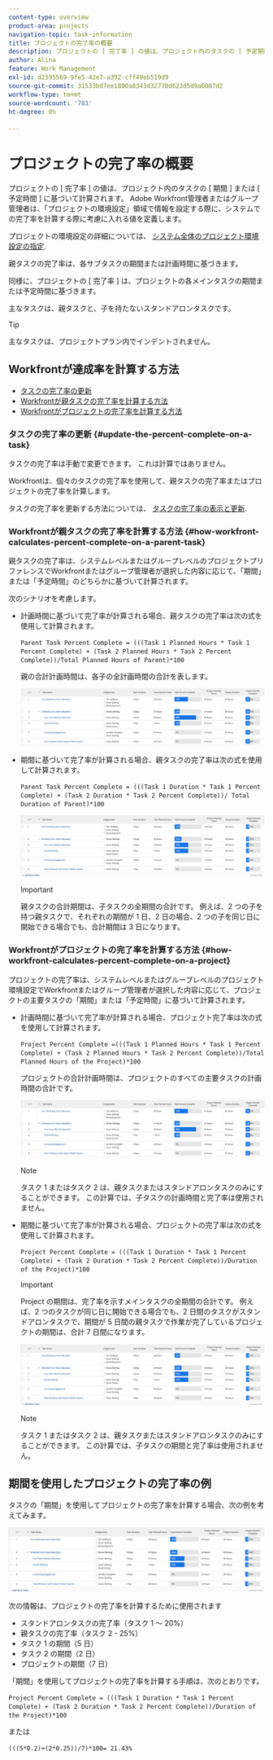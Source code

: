 ```yaml
---
content-type: overview
product-area: projects
navigation-topic: task-information
title: プロジェクトの完了率の概要
description: プロジェクトの [ 完了率 ] の値は、プロジェクト内のタスクの [ 予定期間 ] または [ 予定時間 ] に基づいて計算されます。 Adobe Workfront管理者またはグループ管理者は、「プロジェクトの環境設定」領域で情報を設定する際に、システムでの完了率を計算する際に考慮に入れる値を定義します。 プロジェクトの基本設定の構成については、「システム全体のプロジェクト基本設定を構成する」を参照してください。
author: Alina
feature: Work Management
exl-id: d2395569-9fe5-42e7-a392-cff49eb519d9
source-git-commit: 31533bd7ee1890a8343d32770d623d5d9a6007d2
workflow-type: tm+mt
source-wordcount: '783'
ht-degree: 0%

---
```


# プロジェクトの完了率の概要

プロジェクトの [ 完了率 ] の値は、プロジェクト内のタスクの [ 期間 ] または [ 予定時間 ] に基づいて計算されます。 Adobe Workfront管理者またはグループ管理者は、「プロジェクトの環境設定」領域で情報を設定する際に、システムでの完了率を計算する際に考慮に入れる値を定義します。

プロジェクトの環境設定の詳細については、 [システム全体のプロジェクト環境設定の指定](../../../administration-and-setup/set-up-workfront/configure-system-defaults/set-project-preferences.md).

親タスクの完了率は、各サブタスクの期間または計画時間に基づきます。

同様に、プロジェクトの [ 完了率 ] は、プロジェクトの各メインタスクの期間または予定時間に基づきます。

主なタスクは、親タスクと、子を持たないスタンドアロンタスクです。

>[!TIP]
>
>主なタスクは、プロジェクトプラン内でインデントされません。

## Workfrontが達成率を計算する方法

* [タスクの完了率の更新](#update-the-percent-complete-on-a-task)
* [Workfrontが親タスクの完了率を計算する方法](#how-workfront-calculates-percent-complete-on-a-parent-task)
* [Workfrontがプロジェクトの完了率を計算する方法](#how-workfront-calculates-percent-complete-on-a-project)

### タスクの完了率の更新 {#update-the-percent-complete-on-a-task}

タスクの完了率は手動で変更できます。 これは計算ではありません。

Workfrontは、個々のタスクの完了率を使用して、親タスクの完了率またはプロジェクトの完了率を計算します。

タスクの完了率を更新する方法については、 [タスクの完了率の表示と更新](../../../manage-work/projects/updating-work-in-a-project/view-update-percent-complete-for-tasks.md).

### Workfrontが親タスクの完了率を計算する方法 {#how-workfront-calculates-percent-complete-on-a-parent-task}

親タスクの完了率は、システムレベルまたはグループレベルのプロジェクトプリファレンスでWorkfrontまたはグループ管理者が選択した内容に応じて、「期間」または「予定時間」のどちらかに基づいて計算されます。

次のシナリオを考慮します。

* 計画時間に基づいて完了率が計算される場合、親タスクの完了率は次の式を使用して計算されます。

   `Parent Task Percent Complete = (((Task 1 Planned Hours * Task 1 Percent Complete) + (Task 2 Planned Hours * Task 2 Percent Complete))/Total Planned Hours of Parent)*100`

   親の合計計画時間は、各子の全計画時間の合計を表します。

   ![](assets/project-with-tasks-percent-complete-planned-hours-calculation.png)

* 期間に基づいて完了率が計算される場合、親タスクの完了率は次の式を使用して計算されます。

   `Parent Task Percent Complete = (((Task 1 Duration * Task 1 Percent Complete) + (Task 2 Duration * Task 2 Percent Complete))/ Total Duration of Parent)*100`

   ![](assets/project-with-tasks-percent-complete-duration-calculation.png)

   >[!IMPORTANT]
   >
   >親タスクの合計期間は、子タスクの全期間の合計です。 例えば、2 つの子を持つ親タスクで、それぞれの期間が 1 日、2 日の場合、2 つの子を同じ日に開始できる場合でも、合計期間は 3 日になります。


### Workfrontがプロジェクトの完了率を計算する方法 {#how-workfront-calculates-percent-complete-on-a-project}

プロジェクトの完了率は、システムレベルまたはグループレベルのプロジェクト環境設定でWorkfrontまたはグループ管理者が選択した内容に応じて、プロジェクトの主要タスクの「期間」または「予定時間」に基づいて計算されます。

* 計画時間に基づいて完了率が計算される場合、プロジェクト完了率は次の式を使用して計算されます。

   `Project Percent Complete =(((Task 1 Planned Hours * Task 1 Percent Complete) + (Task 2 Planned Hours * Task 2 Percent Complete))/Total Planned Hours of the Project)*100`

   プロジェクトの合計計画時間は、プロジェクトのすべての主要タスクの計画時間の合計です。

   ![](assets/project-with-tasks-percent-complete-planned-hours-calculation.png)

   >[!NOTE]
   >
   >タスク 1 またはタスク 2 は、親タスクまたはスタンドアロンタスクのみにすることができます。 この計算では、子タスクの計画時間と完了率は使用されません。

* 期間に基づいて完了率が計算される場合、プロジェクトの完了率は次の式を使用して計算されます。

   `Project Percent Complete = (((Task 1 Duration * Task 1 Percent Complete) + (Task 2 Duration * Task 2 Percent Complete))/Duration of the Project)*100`

   >[!IMPORTANT]
   >
   >Project の期間は、完了率を示すメインタスクの全期間の合計です。 例えば、2 つのタスクが同じ日に開始できる場合でも、2 日間のタスクがスタンドアロンタスクで、期間が 5 日間の親タスクで作業が完了しているプロジェクトの期間は、合計 7 日間になります。

   ![](assets/project-with-tasks-percent-complete-duration-calculation.png)

   >[!NOTE]
   >
   >タスク 1 またはタスク 2 は、親タスクまたはスタンドアロンタスクのみにすることができます。 この計算では、子タスクの期間と完了率は使用されません。

## 期間を使用したプロジェクトの完了率の例

タスクの「期間」を使用してプロジェクトの完了率を計算する場合、次の例を考えてみます。

![](assets/project-with-tasks-percent-complete-duration-calculation.png)

次の情報は、プロジェクトの完了率を計算するために使用されます

* スタンドアロンタスクの完了率（タスク 1 ～ 20%）
* 親タスクの完了率（タスク 2 - 25%）
* タスク 1 の期間（5 日）
* タスク 2 の期間（2 日）
* プロジェクトの期間（7 日）


「期間」を使用してプロジェクトの完了率を計算する手順は、次のとおりです。

`Project Percent Complete = (((Task 1 Duration * Task 1 Percent Complete) + (Task 2 Duration * Task 2 Percent Complete))/Duration of the Project)*100`

または

`(((5*0.2)+(2*0.25))/7)*100= 21.43%`


<!--drafted, this was the old example:

When using the Planned Duration of the tasks to calculate the percent complete of a project, consider the following example:

percent_complete_on_project_example.png

Only the parent task (Task 1) and the standalone task (Task 8) are used to calculate the percent complete of the project.

The secondary parents of Task 1 are used to calculate the percent complete of the main parent (Task 1).

To calculate the percent complete of the main parent (Task 1), first calculate the percent complete of its secondary parents:

Task 5 Percent Complete = ((14 * 0.75 + 12 * 0.25)/(12 + 14))*100 = 51.92%

Task 2 Percent Complete = ((5 * 0.7 + 2 * 0.5)/(5 + 2))*100 = 64.29 %

Then, to calculate the percent complete of the main parent (Task 1), use the following formula:

Task 1 Percent Complete =((56 * 0.5192 + 7 * 0.6429)/63)*100 = 53.29%

To calculate the percent complete of the project, you will need to have the following numbers ready:

Task 1 Duration (63 hours) and Percent Complete (53.29%)
Task 8 Duration (100 hours) and Percent Complete (4%)
Now, to calculate the percent complete of the project, use the following formula:

Project Percent Complete =((100 * 0.04 + 63 * 0.5329))/163)*100 = 23.05%
-->